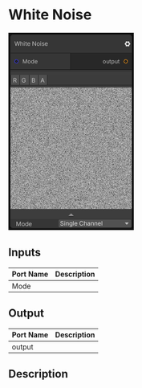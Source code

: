# White Noise
![Mixture.WhiteNoise](../../images/Mixture.WhiteNoise.png)
## Inputs
Port Name | Description
--- | ---
Mode | 

## Output
Port Name | Description
--- | ---
output | 

## Description

